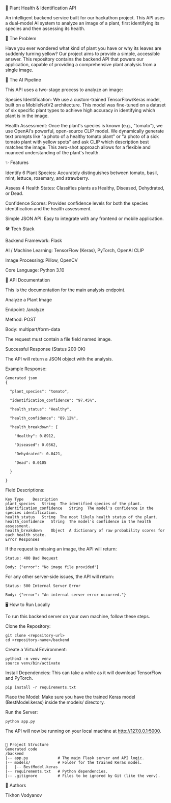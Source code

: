 🌱 Plant Health & Identification API

An intelligent backend service built for our hackathon project. This API uses a dual-model AI system to analyze an image of a plant, first identifying its species and then assessing its health.

🚀 The Problem

Have you ever wondered what kind of plant you have or why its leaves are suddenly turning yellow? Our project aims to provide a simple, accessible answer. This repository contains the backend API that powers our application, capable of providing a comprehensive plant analysis from a single image.

🧠 The AI Pipeline

This API uses a two-stage process to analyze an image:

Species Identification: We use a custom-trained TensorFlow/Keras model, built on a MobileNetV2 architecture. This model was fine-tuned on a dataset of six specific plant types to achieve high accuracy in identifying which plant is in the image.

Health Assessment: Once the plant's species is known (e.g., "tomato"), we use OpenAI's powerful, open-source CLIP model. We dynamically generate text prompts like "a photo of a healthy tomato plant" or "a photo of a sick tomato plant with yellow spots" and ask CLIP which description best matches the image. This zero-shot approach allows for a flexible and nuanced understanding of the plant's health.

✨ Features

Identify 6 Plant Species: Accurately distinguishes between tomato, basil, mint, lettuce, rosemary, and strawberry.

Assess 4 Health States: Classifies plants as Healthy, Diseased, Dehydrated, or Dead.

Confidence Scores: Provides confidence levels for both the species identification and the health assessment.

Simple JSON API: Easy to integrate with any frontend or mobile application.

🛠️ Tech Stack

Backend Framework: Flask

AI / Machine Learning: TensorFlow (Keras), PyTorch, OpenAI CLIP

Image Processing: Pillow, OpenCV

Core Language: Python 3.10

🔌 API Documentation

This is the documentation for the main analysis endpoint.

Analyze a Plant Image

Endpoint: /analyze

Method: POST

Body: multipart/form-data

The request must contain a file field named image.

Successful Response (Status 200 OK)

The API will return a JSON object with the analysis.

Example Response:

```
Generated json
{

  "plant_species": "tomato",
  
  "identification_confidence": "97.45%",
  
  "health_status": "Healthy",
  
  "health_confidence": "89.12%",
  
  "health_breakdown": {
  
    "Healthy": 0.8912,
    
    "Diseased": 0.0562,
    
    "Dehydrated": 0.0421,
    
    "Dead": 0.0105
    
  }
  
}
```

Field Descriptions:

```
Key	Type	Description
plant_species	String	The identified species of the plant.
identification_confidence	String	The model's confidence in the species identification.
health_status	String	The most likely health status of the plant.
health_confidence	String	The model's confidence in the health assessment.
health_breakdown	Object	A dictionary of raw probability scores for each health state.
Error Responses
```

If the request is missing an image, the API will return:
```
Status: 400 Bad Request

Body: {"error": "No image file provided"}
```

For any other server-side issues, the API will return:
```
Status: 500 Internal Server Error

Body: {"error": "An internal server error occurred."}
```

🖥️ How to Run Locally

To run this backend server on your own machine, follow these steps.

Clone the Repository:

```
git clone <repository-url>
cd <repository-name>/backend
```

Create a Virtual Environment:

```
python3 -m venv venv
source venv/bin/activate
```

Install Dependencies:
This can take a while as it will download TensorFlow and PyTorch.

```
pip install -r requirements.txt
```

Place the Model:
Make sure you have the trained Keras model (BestModel.keras) inside the models/ directory.

Run the Server:

```
python app.py
```

The API will now be running on your local machine at http://127.0.0.1:5000.
```

📁 Project Structure
Generated code
/backend
|-- app.py             # The main Flask server and API logic.
|-- models/            # Folder for the trained Keras model.
|   |-- BestModel.keras
|-- requirements.txt   # Python dependencies.
|-- .gitignore         # Files to be ignored by Git (like the venv).
```
👥 Authors

Tikhon Vodyanov
